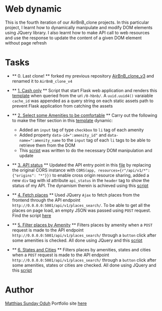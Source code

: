# Web dynamic
This is the fourth iteration of our AirBnB_clone projects. In this particular project, I learnt how to dynamically manipulate and modify DOM elements using JQuery library. I also learnt how to make API call to web resources and use the response to update the content of a given DOM element without page refresh

# Tasks
* ** 0. Last clone! **
forked my previous repository [AirBnB_clone_v3](https://github.com/matthiasVincent/AirBnB_clone_v3) and renamed it to `AirBnB_clone_v4`

* ** [1. Cash only](./0-hbnb.py) **
Script that start Flask web application and renders this [template](./templates/0-hbnb.html) when queried from the uri `/0-hbnb/`. A `uuid.uuid4()` varaiable `cache_id` was appended as a query string on each static assets path to prevent Flask application from catching the assets

* ** [2. Select some Amenities to be comfortable](./1-hbnb.py) **
Carry out the following to make the filter section in this [template](./templates/1-hbnb.html) dynamic:
    * Added an `input` tag of type `checkbox` to `li` tag of each amenity
    * Added property `data-id=":amenity_id"` and `data-name=":amenity_name` to the `input` tag of each `li` tags to be able to retrieve them from the DOM
    * This [script](./static/scripts/1-hbnb.js) was written to do the necessary DOM manipulation and update

* ** [3. API status](./2-hbnb.py) **
Updated the API entry point in this [file](../api/v1/app.py) by replacing the original CORS instance with `CORS(app, resources={r"/api/v1/*": {"origins": "*"}})` to enable cross origin resource sharing, added a new `div` tag with id attribute `api_status` in the `header` tag to show the status of my API. The dynamism therein is achieved using this [script](./static/scripts/2-hbnb.js)

* ** [4. Fetch places](./3-hbnb.py) **
Used JQuery `Ajax` to fetch places from the frontend through the API endpoint `http://0.0.0.0:5001/api/v1/places_search/`. To be able to get all the places on page load, an empty JSON was passed using `POST` request. Find the script [here](./static/scripts/3-hbnb.js)

* ** [5. Filter places by Amenity](./4-hbnb.py) **
Filters places by amenity when a `POST` request is made to the API endpoint `http://0.0.0.0:5001/api/v1/places_search/` through a `button` click after some amenities is checked. All done using JQuery and this [script](./static/scripts/4-hbnb.js)

* ** [6. States and Cities](./100-hbnb.py) **
Filters places by amenities, states and cities when a `POST` request is made to the API endpoint `http://0.0.0.0:5001/api/v1/places_search/` through a `button` click after some amenities, states or cities are checked. All done using JQuery and this [script](./static/scripts/100-hbnb.js)

# Author
[Matthias Sunday Oduh](https://github.com/matthiasVincent)
Portfolio site [here](https://matthias28908ue14.pythonanywhere.com)


